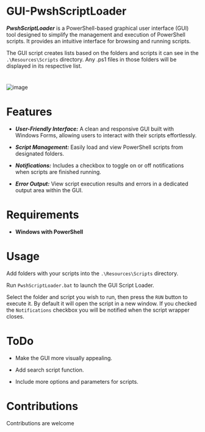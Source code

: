 # GUI-PwshScriptLoader 

***PwshScriptLoader*** is a PowerShell-based graphical user interface (GUI) tool designed to simplify the management and execution of PowerShell scripts.
It provides an intuitive interface for browsing and running scripts.

The GUI script creates lists based on the folders and scripts it can see in the `.\Resources\Scripts` directory. Any .ps1 files in those folders will be displayed in its respective list.
# 
![image](https://github.com/user-attachments/assets/b249b2ba-c069-47d0-8784-9f8b4f7b70f2)



# Features
* ***User-Friendly Interface:*** A clean and responsive GUI built with Windows Forms, allowing users to interact with their scripts effortlessly.
  
* ***Script Management:*** Easily load and view PowerShell scripts from designated folders.

* ***Notifications:*** Includes a checkbox to toggle on or off notifications when scripts are finished running.
  
* ***Error Output:*** View script execution results and errors in a dedicated output area within the GUI.
# Requirements
* **Windows with PowerShell**

# Usage
Add folders with your scripts into the `.\Resources\Scripts` directory.

Run `PwshScriptLoader.bat` to launch the GUI Script Loader.

Select the folder and script you wish to run, then press the `RUN` button to execute it. By default it will open the script in a new window. If you checked the `Notifications` checkbox you will be notified when the script wrapper closes.

# ToDo
* Make the GUI more visually appealing.

* Add search script function.

* Include more options and parameters for scripts.

# Contributions
Contributions are welcome
